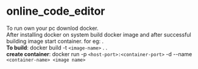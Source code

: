 # online_code_editor
To run own your pc downlod docker.\
After installing docker on system build docker image and after successful building image start container.
for eg: .\
__To build__: docker build -t `<image-name>` . .\
__create container__:  docker run -p `<host-port>:<container-port>` -d --name `<container-name> <image name>` 
